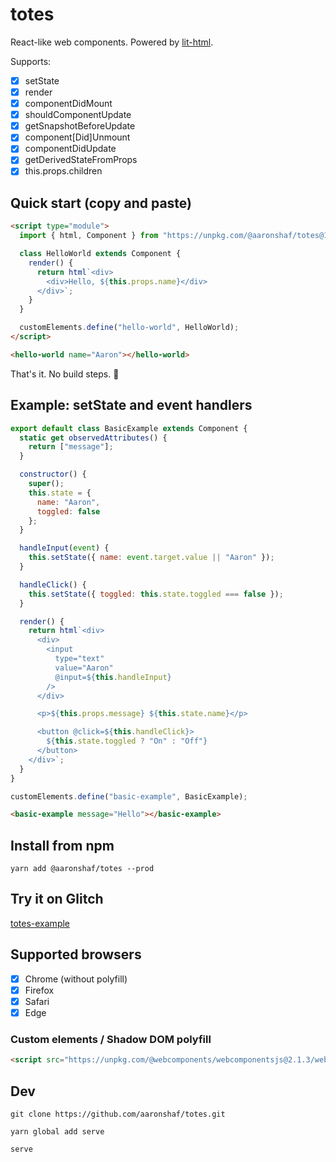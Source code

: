 # totes

React-like web components. Powered by [lit-html](https://github.com/Polymer/lit-html).

Supports:

- [x] setState
- [x] render
- [x] componentDidMount
- [x] shouldComponentUpdate
- [x] getSnapshotBeforeUpdate
- [x] component[Did]Unmount
- [x] componentDidUpdate
- [x] getDerivedStateFromProps
- [x] this.props.children

## Quick start (copy and paste)

```html
<script type="module">
  import { html, Component } from "https://unpkg.com/@aaronshaf/totes@1/index.js";

  class HelloWorld extends Component {
    render() {
      return html`<div>
        <div>Hello, ${this.props.name}</div>
      </div>`;
    }
  }

  customElements.define("hello-world", HelloWorld);
</script>

<hello-world name="Aaron"></hello-world>
```

That's it. No build steps.️ 🎵

## Example: setState and event handlers

```javascript
export default class BasicExample extends Component {
  static get observedAttributes() {
    return ["message"];
  }

  constructor() {
    super();
    this.state = {
      name: "Aaron",
      toggled: false
    };
  }

  handleInput(event) {
    this.setState({ name: event.target.value || "Aaron" });
  }

  handleClick() {
    this.setState({ toggled: this.state.toggled === false });
  }

  render() {
    return html`<div>
      <div>
        <input
          type="text"
          value="Aaron"
          @input=${this.handleInput}
        />
      </div>

      <p>${this.props.message} ${this.state.name}</p>

      <button @click=${this.handleClick}>
        ${this.state.toggled ? "On" : "Off"}
      </button>
    </div>`;
  }
}

customElements.define("basic-example", BasicExample);
```

```html
<basic-example message="Hello"></basic-example>
```

## Install from npm

```
yarn add @aaronshaf/totes --prod
```

## Try it on Glitch

[totes-example](https://glitch.com/edit/#!/totes-example?path=hello-world.html:1:0)

## Supported browsers

- [x] Chrome (without polyfill)
- [x] Firefox
- [x] Safari
- [x] Edge

### Custom elements / Shadow DOM polyfill

```html
<script src="https://unpkg.com/@webcomponents/webcomponentsjs@2.1.3/webcomponents-loader.js"></script>
```

## Dev

`git clone https://github.com/aaronshaf/totes.git`

`yarn global add serve`

`serve`
